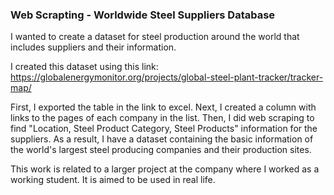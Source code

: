 ### Web Scrapting - Worldwide Steel Suppliers Database

I wanted to create a dataset for steel production around the world that includes suppliers and their information.

I created this dataset using this link: https://globalenergymonitor.org/projects/global-steel-plant-tracker/tracker-map/

First, I exported the table in the link to excel. Next, I created a column with links to the pages of each company in the list. Then, I did web scraping to find "Location, Steel Product Category, Steel Products" information for the suppliers. As a result, I have a dataset containing the basic information of the world's largest steel producing companies and their production sites.

This work is related to a larger project at the company where I worked as a working student. It is aimed to be used in real life.
